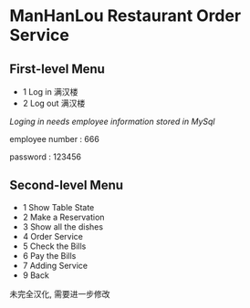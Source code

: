 # ManHanLou Restaurant Order Service
## First-level Menu
- 1 Log in 满汉楼
- 2 Log out 满汉楼

*Loging in needs employee information stored in MySql*

employee number : 666

password : 123456

## Second-level Menu
- 1 Show Table State
- 2 Make a Reservation
- 3 Show all the dishes
- 4 Order Service
- 5 Check the Bills
- 6 Pay the Bills
- 7 Adding Service
- 9 Back

未完全汉化, 需要进一步修改
